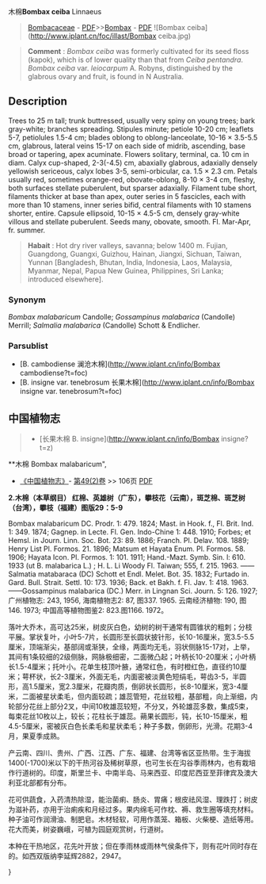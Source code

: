 木棉**Bombax ceiba** Linnaeus

> [Bombacaceae](http://www.iplant.cn/info/Bombacaceae?t=foc) - [PDF](http://www.iplant.cn/foc/pdf/Bombacaceae.pdf)>>[Bombax](http://www.iplant.cn/info/Bombax?t=foc) - [PDF](http://www.iplant.cn/foc/pdf/Bombax.pdf)
![Bombax ceiba](http://www.iplant.cn/foc/illast/Bombax ceiba.jpg)


> **Comment** : 
> *Bombax ceiba* was formerly cultivated for its seed floss (kapok), which is of lower quality than that from *Ceiba pentandra*. *Bombax ceiba* var. *leiocarpum* A. Robyns, distinguished by the glabrous ovary and fruit, is found in N Australia.

## Description

Trees to 25 m tall; trunk buttressed, usually very spiny on young trees; bark gray-white; branches spreading. Stipules minute; petiole 10-20 cm; leaflets 5-7, petiolules 1.5-4 cm; blades oblong to oblong-lanceolate, 10-16 × 3.5-5.5 cm, glabrous, lateral veins 15-17 on each side of midrib, ascending, base broad or tapering, apex acuminate. Flowers solitary, terminal, ca. 10 cm in diam. Calyx cup-shaped, 2-3(-4.5) cm, abaxially glabrous, adaxially densely yellowish sericeous, calyx lobes 3-5, semi-orbicular, ca. 1.5 × 2.3 cm. Petals usually red, sometimes orange-red, obovate-oblong, 8-10 × 3-4 cm, fleshy, both surfaces stellate puberulent, but sparser adaxially. Filament tube short, filaments thicker at base than apex, outer series in 5 fascicles, each with more than 10 stamens, inner series bifid, central filaments with 10 stamens shorter, entire. Capsule ellipsoid, 10-15 × 4.5-5 cm, densely gray-white villous and stellate puberulent. Seeds many, obovate, smooth. Fl. Mar-Apr, fr. summer.


> **Habait** : 
> Hot dry river valleys, savanna; below 1400 m. Fujian, Guangdong, Guangxi, Guizhou, Hainan, Jiangxi, Sichuan, Taiwan, Yunnan [Bangladesh, Bhutan, India, Indonesia, Laos, Malaysia, Myanmar, Nepal, Papua New Guinea, Philippines, Sri Lanka; introduced elsewhere].

### Synonym
*Bombax malabaricum* Candolle; *Gossampinus malabarica* (Candolle) Merrill; *Salmalia malabarica* (Candolle) Schott & Endlicher.



### Parsublist

* [B.  cambodiense  澜沧木棉](http://www.iplant.cn/info/Bombax cambodiense?t=foc)
* [B.  insigne var. tenebrosum  长果木棉](http://www.iplant.cn/info/Bombax insigne var. tenebrosum?t=foc)

## 中国植物志

> * [长果木棉  B.  insigne](http://www.iplant.cn/info/Bombax insigne?t=z)


**木棉 Bombax malabaricum",



* [《中国植物志》](http://www.iplant.cn/frps)- [第49(2)卷](http://www.iplant.cn/frps/vol/49(2)) >> 106页 [PDF](http://www.iplant.cn/frps/pdf/49(2)/106a.PDF)


**2.木棉（本草纲目） 红棉、英雄树（广东），攀枝花（云南），斑芝棉、斑芝树（台湾），攀枝（福建）图版29：5-9**

Bombax malabaricum DC. Prodr. 1: 479. 1824; Mast. in Hook. f., Fl. Brit. Ind. 1: 349. 1874; Gagnep. in Lecte. Fl. Gen. Indo-Chine 1: 448. 1910; Forbes; et Hemsl. in Journ. Linn. Soc. Bot. 23: 89. 1886; Franch. Pl. Delav. 108. 1889; Henry List Pl. Formos. 21. 1896; Matsum et Hayata Enum. Pl. Formos. 58. 1906; Hayata Icon. Pl. Formos. 1: 101. 1911; Hand.-Mazt. Symb. Sin. l: 610. 1933 (ut B. malabarica L.) ; H. L. Li Woody Fl. Taiwan; 555, f. 215. 1963. ——Salmatia matabaraca (DC) Schott et Endl. Melet. Bot. 35. 1832; Furtado in. Gard. Bull. Strait. Settl. 10: 173. 1936; Back. et Bakh. f. Fl. Jav. 1: 418. 1963.——Gossampinus malabarica (DC.) Merr. in Lingnan Sci. Journ. 5: 126. 1927; 广州植物志: 243, 1956, 海南植物志2: 87, 图337. 1965. 云南经济植物: 190, 图146. 1973; 中国高等植物图鉴2: 823.图1166. 1972。

落叶大乔木，高可达25米，树皮灰白色，幼树的树干通常有圆锥状的粗刺；分枝平展。掌状复叶，小叶5-7片，长圆形至长圆状披针形，长10-16厘米，宽3.5-5.5厘米，顶端渐尖，基部阔或渐狭，全缘，两面均无毛，羽状侧脉15-17对，上举，其间有1条较细的2级侧脉，网脉极细密，二面微凸起；叶柄长10-20厘米；小叶柄长1.5-4厘米；托叶小。花单生枝顶叶腋，通常红色，有时橙红色，直径约10厘米；萼杯状，长2-3厘米，外面无毛，内面密被淡黄色短绢毛，萼齿3-5，半圆形，高1.5厘米，宽2.3厘米，花瓣肉质，倒卵状长圆形，长8-10厘米，宽3-4厘米，二面被星状柔毛，但内面较疏；雄蕊管短，花丝较粗，基部粗，向上渐细，内轮部分花丝上部分2叉，中间10枚雄蕊较短，不分叉，外轮雄蕊多数，集成5束，每束花丝10枚以上，较长；花柱长于雄蕊。蒴果长圆形，钝，长10-15厘米，粗4.5-5厘米，密被灰白色长柔毛和星状柔毛；种子多数，倒卵形，光滑。花期3-4月，果夏季成熟。

产云南、四川、贵州、广西、江西、广东、福建、台湾等省区亚热带。生于海拔1400(-1700)米以下的干热河谷及稀树草原，也可生长在沟谷季雨林内，也有栽培作行道树的。印度，斯里兰卡、中南半岛、马来西亚、印度尼西亚至菲律宾及澳大利亚北部都有分布。

花可供蔬食，入药清热除湿，能治菌痢、肠炎、胃痛；根皮祛风湿、理跌打；树皮为滋补药，亦用于治痢疾和月经过多。果内绵毛可作枕、褥、救生圈等填充材料。种子油可作润滑油、制肥皂。木材轻软，可用作蒸笼、箱板、火柴梗、造纸等用。花大而美，树姿巍峨，可植为园庭观赏树，行道树。

本种在干热地区，花先叶开放；但在季雨林或雨林气侯条件下，则有花叶同时存在的。如西双版纳李延辉2882，2947。



}